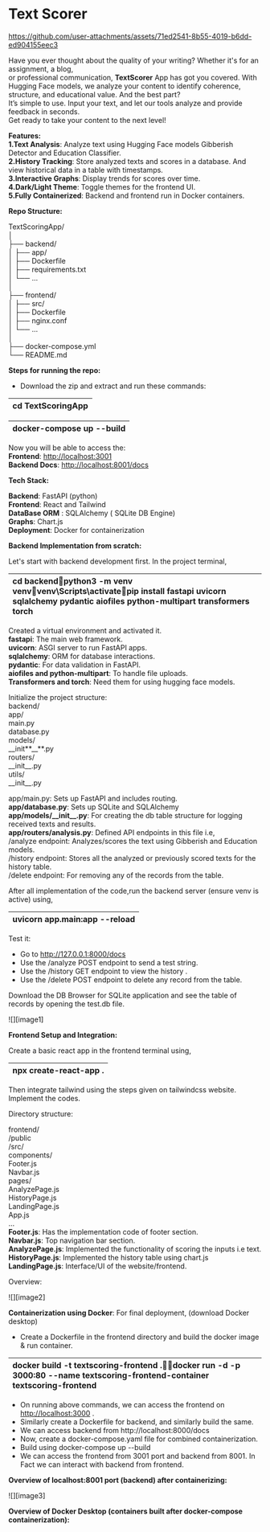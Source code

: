 # Text Scorer

https://github.com/user-attachments/assets/71ed2541-8b55-4019-b6dd-ed904155eec3

Have you ever thought about the quality of your writing? Whether it's for an assignment, a blog,  
or professional communication, **TextScorer** App has got you covered. With Hugging Face models, we analyze your content to identify coherence, structure, and educational value. And the best part?  
It’s simple to use. Input your text, and let our tools analyze and provide feedback in seconds.  
Get ready to take your content to the next level\!

**Features:**  
**1.Text Analysis**: Analyze text using Hugging Face models Gibberish Detector and Education  Classifier.   
**2.History Tracking**: Store analyzed texts and scores in a database. And view historical data in a table with timestamps.  
**3.Interactive Graphs**: Display trends for scores over time.   
**4.Dark/Light Theme**: Toggle themes for the frontend UI.   
**5.Fully Containerized**: Backend and frontend run in Docker containers.

**Repo Structure:**

TextScoringApp/  
│  
├── backend/  
│   ├── app/  
│   ├── Dockerfile  
│   ├── requirements.txt  
│   └── ...  
│  
├── frontend/  
│   ├── src/  
│   ├── Dockerfile  
│   ├── nginx.conf  
│   └── ...  
│  
├── docker-compose.yml  
└── README.md

**Steps for running the repo:**

* Download the zip and extract and run these commands:


| cd TextScoringApp |
| :---- |

| docker-compose up \--build |
| :---- |

Now you will be able to access the:   
**Frontend**: [http://localhost:3001](http://localhost:3001)  
**Backend Docs**: [http://localhost:8001/docs](http://localhost:8001/docs)

**Tech Stack:**

**Backend**: FastAPI (python)  
**Frontend**: React and Tailwind  
**DataBase ORM** : SQLAlchemy ( SQLite DB Engine)  
**Graphs**: Chart.js  
**Deployment**: Docker for containerization

**Backend Implementation from scratch:**

Let's start with backend development first. In the project terminal,

| cd backendpython3 \-m venv venvvenv\\Scripts\\activatepip install fastapi uvicorn sqlalchemy pydantic aiofiles python-multipart transformers torch |
| :---- |

Created a virtual environment and activated it.  
**fastapi**: The main web framework.  
**uvicorn**: ASGI server to run FastAPI apps.  
**sqlalchemy**: ORM for database interactions.  
**pydantic**: For data validation in FastAPI.  
**aiofiles and python-multipart**: To handle file uploads.  
**Transformers and torch**: Need them for using hugging face models.

Initialize the project structure:  
backend/  
	app/  
                 main.py                   
                 database.py              
	     models/                    
		\_\_init**\_\_**.py  
	     routers/	             
		\_\_init\_\_.py  
	     utils/		  
		\_\_init\_\_.py

app/main.py: Sets up FastAPI and includes routing.  
**app/database.py**:  Sets up SQLite and SQLAlchemy  
**app/models/\_\_init\_\_.py**: For creating the db table structure for logging received texts and results.  
**app/routers/analysis.py**: Defined API endpoints in this file i.e,  
/analyze endpoint: Analyzes/scores the text using Gibberish and Education models.  
/history endpoint: Stores all the analyzed or previously scored texts for the history table.  
/delete endpoint: For removing any of the records from the table.

After all implementation of the code,run the backend server (ensure venv is active) using,

| uvicorn app.main:app \--reload |
| :---- |

Test it:

* Go to http://127.0.0.1:8000/docs  
* Use the /analyze POST endpoint to send a test string.  
* Use the /history GET endpoint to view the history .  
* Use the /delete POST endpoint to delete any record from the table.

Download the DB Browser for SQLite application and see the table of records by opening the test.db file.

![][image1]

**Frontend Setup and Integration:**

Create a basic react app in the frontend terminal using,

| npx create-react-app . |
| :---- |

Then integrate tailwind using the steps given on tailwindcss website.   
Implement the codes.

Directory structure:

frontend/  
	/public  
	/src/  
	     components/  
			Footer.js  
			Navbar.js  
	     pages/  
		 AnalyzePage.js  
		 HistoryPage.js  
		 LandingPage.js  
	App.js  
	…  
**Footer.js**: Has the implementation code of footer section.  
**Navbar.js**: Top navigation bar section.  
**AnalyzePage.js**: Implemented the functionality of scoring the inputs i.e text.  
**HistoryPage.js**: Implemented the history table using chart.js  
**LandingPage.js**: Interface/UI of the website/frontend.

Overview:

![][image2]

**Containerization using Docker**: For final deployment, (download Docker desktop)

* Create a Dockerfile in the frontend directory and build the docker image & run  container.

| docker build \-t textscoring-frontend .docker run \-d \-p 3000:80 \--name textscoring-frontend-container textscoring-frontend |
| :---- |


* On running above commands, we can access the frontend on [http://localhost:3000](http://localhost:3000) .  
* Similarly create a Dockerfile for backend, and similarly build the same.  
* We can access backend from http://localhost:8000/docs  
* Now, create a docker-compose.yaml file for combined containerization.  
* Build using docker-compose up \--build  
* We can access the frontend from 3001 port and backend from 8001\. In Fact we can interact with backend from frontend. 

**Overview of localhost:8001 port (backend) after containerizing:** 

![][image3]

**Overview of Docker Desktop (containers built after docker-compose containerization):**





